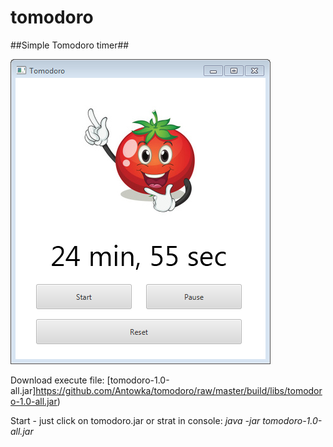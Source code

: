 # tomodoro
##Simple Tomodoro timer##

![TOMODORO TIMER](https://github.com/Antowka/tomodoro/blob/master/docs/Screenshot.png?raw=true)

Download execute file: [tomodoro-1.0-all.jar]https://github.com/Antowka/tomodoro/raw/master/build/libs/tomodoro-1.0-all.jar)

Start - just click on tomodoro.jar or strat in console: *java -jar tomodoro-1.0-all.jar*
